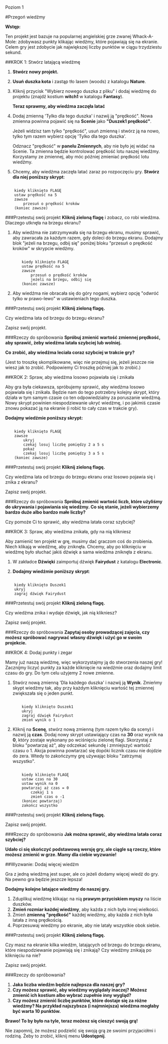 Poziom 1

#Przegoń wiedźmy

__Wstęp:__

Ten projekt jest bazuje na popularnej angielskiej grze zwanej Whack-A-Mole: zdobywasz punkty klikając wiedźmy, które pojawiają się na ekranie. Celem gry jest zdobycie jak największej liczby punktów w ciągu trzydziestu sekund.

##KROK 1: Stwórz latającą wiedźmę

1. __Stwórz nowy projekt.__
2. __Usuń duszka kota__ i zastąp tło lasem (woods) z katalogu __Nature__.
3. Kliknij przycisk "Wybierz nowego duszka z pliku" i dodaj wiedźmę do projektu (znajdź kostium __witch1__ w katalogu __Fantasy__).

    __Teraz sprawmy, aby wiedźma zaczęła latać__

4. Dodaj zmienną 'Tylko dla tego duszka' i nazwij ją "prędkość". Nowa zmienna powinna pojawić się na __Scenie__ jako __"Duszek1 prędkość"__.

    Jeżeli widzisz tam tylko "prędkość", usuń zmienną i stwórz ją na nowo, tylko tym razem wybierz opcję 'Tylko dla tego duszka'.

    Odznacz "prędkość" w __panelu Zmiennych__, aby nie było jej widać na Scenie. Ta zmienna będzie kontrolować prędkość lotu naszej wiedźmy. Korzystamy ze zmiennej, aby móc później zmieniać prędkość lotu wiedźmy.

5. Chcemy, aby wiedźma zaczęła latać zaraz po rozpoczęciu gry. __Stwórz dla niej poniższy skrypt__:

```scratch

	kiedy kliknięto FLAGĘ
	ustaw prędkość na 5
	zawsze
		przesuń o prędkość kroków
	(koniec zawsze)
```

###Przetestuj swój projekt
__Kliknij zieloną flagę__ i zobacz, co robi wiedźma. Dlaczego utknęła na brzegu ekranu?

1. Aby wiedźma nie zatrzymywała się na brzegu ekranu, musimy sprawić, aby zawracała za każdym razem, gdy doleci do brzegu ekranu. Dodajmy blok "jeżeli na brzegu, odbij się" poniżej bloku "przesuń o prędkość kroków" w skrypcie wiedźmy.

    ```scratch

        kiedy kliknięto FLAGĘ
        ustaw prędkość na 5
        zawsze
            przesuń o prędkość kroków
            jeżeli na brzegu, odbij się
        (koniec zawsze)
    ```

2. Aby wiedźma nie obracała się do góry nogami, wybierz opcję "odwróć tylko w prawo-lewo" w ustawieniach tego duszka.

###Przetestuj swój projekt
__Kliknij zieloną flagę.__

Czy wiedźma lata od brzegu do brzegu ekranu?

Zapisz swój projekt.

###Rzeczy do spróbowania
__Spróbuj zmienić wartość zmiennej prędkość, aby sprawić, żeby wiedźma latała szybciej lub wolniej.__

__Co zrobić, aby wiedźma leciała coraz szybciej w trakcie gry?__

(Jest to troszkę skomplikowane, więc nie przejmuj się, jeżeli jeszcze nie wiesz jak to zrobić. Podpowiemy Ci troszkę później jak to zrobić.)

##KROK 2: Spraw, aby wiedźma losowo pojawiała się i znikała

Aby gra była ciekawsza, spróbujemy sprawić, aby wiedźma losowo pojawiała się i znikała. Będzie nam do tego potrzebny kolejny skrypt, który działa w tym samym czasie co ten odpowiedzialny za poruszanie wiedźmą. Nowy skrypt powinien niespodziewanie ukryć wiedźmę, i po jakimiś czasie znowu pokazać ją na ekranie (i robić to cały czas w trakcie gry).

__Dodajmy wiedźmie poniższy skrypt:__

```scratch

	kiedy kliknięto FLAGĘ
	zawsze
		ukryj
		czekaj losuj liczbę pomiędzy 2 a 5 s
		pokaż
		czekaj losuj liczbę pomiędzy 3 a 5 s
	(koniec zawsze)
```
###Przetestuj swój projekt
__Kliknij zieloną flagę.__

Czy wiedźma lata od brzegu do brzegu ekranu oraz losowo pojawia się i znika z ekranu?

Zapisz swój projekt.

###Rzeczy do spróbowania
__Spróbuj zmienić wartość liczb, które użyliśmy do ukrywania i pojawiania się wiedźmy. Co się stanie, jeżeli wybierzemy bardzo duże albo bardzo małe liczby?__

Czy pomoże Ci to sprawić, aby wiedźma latała coraz szybciej?

##KROK 3: Spraw, aby wiedźma znikała, gdy na nią klikniesz

Aby zamienić ten projekt w grę, musimy dać graczom coś do zrobienia. Niech klikają w wiedźmę, aby zniknęła. Chcemy, aby po kliknięciu w wiedźmę było słuchać jakiś dźwięk a sama wiedźma zniknęła z ekranu.

1. W zakładce __Dźwięki__ zaimportuj dźwięk __Fairydust__ z katalogu __Electronic__.

2. __Dodajmy wiedźmie poniższy skrypt__:

```scratch

	kiedy kliknięto Duszek1
	ukryj
	zagraj dźwięk Fairydust
```

###Przetestuj swój projekt
__Kliknij zieloną flagę.__

Czy wiedźma znika i wydaje dźwięk, jak nią klikniesz?

Zapisz swój projekt.

###Rzeczy do spróbowania
__Zapytaj osoby prowadzącej zajęcia, czy możesz spróbować nagrywać własny dźwięk i użyć go w swoim projekcie.__

##KROK 4: Dodaj punkty i zegar

Mamy już naszą wiedźmę, więc wykorzystajmy ją do stworzenia naszej gry! Zacznijmy liczyć punkty za każde kliknięcie na wiedźmie oraz dodajmy limit czasu do gry. Do tym celu użyjemy 2 nowe zmienne.

1. Stwórz nową zmienną 'Dla każdego duszka' i nazwij ją __Wynik__. Zmieńmy skypt wiedźmy tak, aby przy każdym kliknięciu wartość tej zmiennej zwiększała się o jeden punkt.

    ```scratch

        kiedy kliknięto Duszek1
        ukryj
        zagraj dźwięk Fairydust
        zmień wynik o 1
    ```

2. Kliknij na __Scenę__, stwórz nową zmienną (tym razem tylko da sceny) i nazwij ją __czas__. Dodaj nowy skrypt ustawiający czas na __30__ oraz wynik na __0__, który zostaje wykonany po wciśnięciu zielonej flagi. Skorzystaj z bloku "powtarzaj aż", aby odczekać sekundę i zmniejszyć wartość czasu o 1. Akcja powinna powtarzać się dopóki licznik czasu nie dojdzie do zera. Wtedy to zakończymy grę używając bloku "zatrzymaj wszystko".

    ```scratch

        kiedy kliknięto FLAGĘ
        ustaw czas na 30
        ustaw wynik na 0
        powtarzaj aż czas = 0
            czekaj 1 s
            zmień czas o -1
        (koniec powtarzaj)
        zakończ wszystko
    ```

###Przetestuj swój projekt
__Kliknij zieloną flagę.__

Zapisz swój projekt.

###Rzeczy do spróbowania
__Jak można sprawić, aby wiedźma latała coraz szybciej?__

__Udało ci się skończyć podstawową wersję gry, ale ciągle są rzeczy, które możesz zmienić w grze. Mamy dla ciebie wyzwanie!__

##Wyzwanie: Dodaj więcej wiedźm

Gra z jedną wiedźmą jest super, ale co jeżeli dodamy więcej wiedź do gry. Na pewno gra będzie jeszcze lepsza!

__Dodajmy kolejne latające wiedźmy do naszej gry.__

1. Zduplikuj wiedźmę klikając na nią __prawym przyciskiem myszy__ na liście duszków.
2. __Zmień rozmiar każdej wiedźmy__, aby każda z nich była innej wielkości.
3. Zmień __zmienną "prędkość"__ każdej wiedźmy, aby każda z nich była latała z inną prędkością.
4. Poprzesuwaj wiedźmy po ekranie, aby nie latały wszystkie obok siebie.

###Przetestuj swój projekt
__Kliknij zieloną flagę.__

Czy masz na ekranie kilka wiedźm, latających od brzegu do brzegu ekranu, które niespodziewanie pojawiają się i znikają? Czy wiedźmy znikają po kliknięciu na nie?

Zapisz swój projekt.

###Rzeczy do spróbowania?

1. __Jaka liczba wiedźm będzie najlepsza dla naszej gry?__
2. __Czy możesz sprawić, aby wiedźmy wyglądały inaczej? Możesz zmienić ich kostium albo wybrać zupełnie inny wygląd?__
3. __Czy możesz zmienić liczbę punktów, które dostaje się za różne wiedźmy? Na przykład najszybsza (i najmniejsza) wiedźma mogłaby być warta 10 punktów.__

__Brawo! To by było na tyle, teraz możesz się cieszyć swoją grą!__

Nie zapomnij, że możesz podzielić się swoją grą ze swoimi przyjaciółmi i rodziną. Żeby to zrobić, kliknij menu __Udostępnij__.
